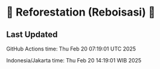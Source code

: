 
# 🌳 Reforestation (Reboisasi) 🌲

## Last Updated

GitHub Actions time: Thu Feb 20 07:19:01 UTC 2025

Indonesia/Jakarta time: Thu Feb 20 14:19:01 WIB 2025
